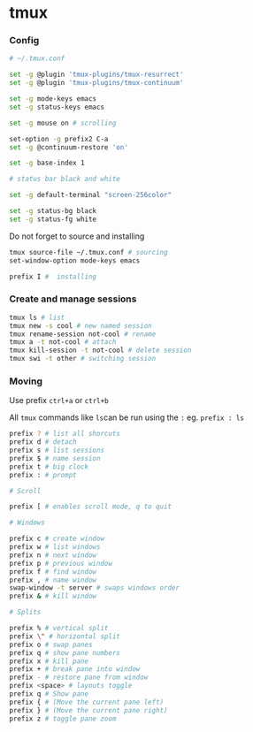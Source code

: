 # tmux

### Config

```bash
# ~/.tmux.conf

set -g @plugin 'tmux-plugins/tmux-resurrect'
set -g @plugin 'tmux-plugins/tmux-continuum'

set -g mode-keys emacs
set -g status-keys emacs

set -g mouse on # scrolling

set-option -g prefix2 C-a
set -g @continuum-restore 'on'

set -g base-index 1

# status bar black and white

set -g default-terminal "screen-256color"

set -g status-bg black
set -g status-fg white
```

Do not forget to source and installing
```bash
tmux source-file ~/.tmux.conf # sourcing
set-window-option mode-keys emacs

prefix I #  installing 
```

### Create and manage sessions

```bash
tmux ls # list
tmux new -s cool # new named session
tmux rename-session not-cool # rename
tmux a -t not-cool # attach
tmux kill-session -t not-cool # delete session
tmux swi -t other # switching session
```


### Moving 

Use prefix `ctrl+a` or `ctrl+b`

All `tmux` commands like `ls`can be run using the `:` eg. `prefix : ls`

```bash
prefix ? # list all shorcuts
prefix d # detach
prefix s # list sessions
prefix $ # name session
prefix t # big clock
prefix : # prompt

# Scroll

prefix [ # enables scroll mode, q to quit

# Windows

prefix c # create window
prefix w # list windows
prefix n # next window
prefix p # previous window
prefix f # find window
prefix , # name window
swap-window -t server # swaps windows order
prefix & # kill window

# Splits

prefix % # vertical split
prefix \" # horizontal split 
prefix o # swap panes
prefix q # show pane numbers
prefix x # kill pane
prefix + # break pane into window 
prefix - # restore pane from window
prefix <space> # layouts toggle 
prefix q # Show pane 
prefix { # (Move the current pane left)
prefix } # (Move the current pane right)
prefix z # toggle pane zoom
```
